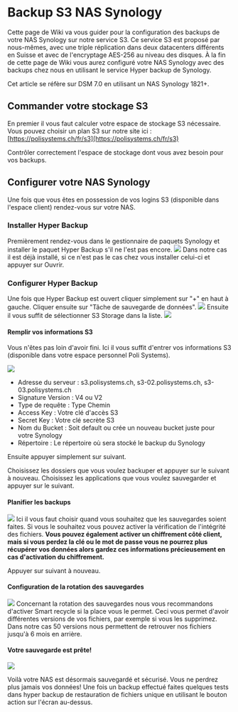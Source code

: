 
# Backup S3 NAS Synology

Cette page de Wiki va vous guider pour la configuration des backups de votre NAS Synology sur notre service S3.
Ce service S3 est proposé par nous-mêmes, avec une triple réplication dans deux datacenters différents en Suisse et avec de l'encryptage AES-256 au niveau des disques.
À la fin de cette page de Wiki vous aurez configuré votre NAS Synology avec des backups chez nous en utilisant le service Hyper backup de Synology.

Cet article se réfère sur DSM 7.0 en utilisant un NAS Synology 1821+.

## Commander votre stockage S3

En  premier  il  vous  faut  calculer  votre  espace  de  stockage  S3 nécessaire.
Vous pouvez choisir un plan S3 sur notre site ici : [https://polisystems.ch/fr/s3](https://polisystems.ch/fr/s3)

Contrôler correctement l'espace de stockage dont vous avez besoin pour vos backups.

## Configurer votre NAS Synology

Une fois que vous êtes en possession de vos logins S3 (disponible dans l'espace client) rendez-vous sur votre NAS.

### Installer Hyper Backup

Premièrement rendez-vous dans le gestionnaire de paquets Synology et installer le paquet Hyper Backup s'il ne l'est pas encore.
![](https://i.imgur.com/bcYZyZr.png)
Dans notre cas il est déjà installé, si ce n'est pas le cas chez vous installer celui-ci et appuyer sur Ouvrir.

### Configurer Hyper Backup
Une fois que Hyper Backup est ouvert cliquer simplement sur "+" en haut à gauche.
Cliquer ensuite sur "Tâche de sauvegarde de données".
![](https://i.imgur.com/0scqEic.png)
Ensuite il vous suffit de sélectionner S3 Storage dans la liste.
![](https://i.imgur.com/QbpYEkK.png)

#### Remplir vos informations S3
Vous n'êtes pas loin d'avoir fini. 
Ici il vous suffit d'entrer vos informations S3 (disponible dans votre espace personnel Poli Systems).

![](https://i.imgur.com/px1oExF.png)

 - Adresse du serveur : s3.polisystems.ch, s3-02.polisystems.ch, s3-03.polisystems.ch
 - Signature Version : V4 ou V2
 - Type de requête : Type Chemin
 - Access Key : Votre clé d'accès S3
 - Secret Key : Votre clé secrète S3
 - Nom du Bucket : Soit default ou crée un nouveau bucket juste pour votre Synology
 - Répertoire : Le répertoire où sera stocké le backup du Synology

Ensuite appuyer simplement sur suivant.

Choisissez les dossiers que vous voulez backuper et appuyer sur le suivant à nouveau.
Choisissez les applications que vous voulez sauvegarder et appuyer sur le suivant.

#### Planifier les backups

![](https://i.imgur.com/s83dtlr.png)
Ici il vous faut choisir quand vous souhaitez que les sauvegardes soient faites.
Si vous le souhaitez vous pouvez activer la vérification de l'intégrité des fichiers.
**Vous pouvez également activer un chiffrement côté client, mais si vous perdez la clé ou le mot de passe vous ne pourrez plus récupérer vos données alors gardez ces informations précieusement en cas d'activation du chiffrement.**

Appuyer sur suivant à nouveau.

#### Configuration de la rotation des sauvegardes
![](https://i.imgur.com/MtAx415.png)
Concernant la rotation des sauvegardes nous vous recommandons d'activer Smart recycle si la place vous le permet.
Ceci vous permet d'avoir différentes versions de vos fichiers, par exemple si vous les supprimez.
Dans notre cas 50 versions nous permettent de retrouver nos fichiers jusqu'à 6 mois en arrière.

#### Votre sauvegarde est prête!
![](https://i.imgur.com/G1fYUWH.png)

Voilà votre NAS est désormais sauvegardé et sécurisé. Vous ne perdrez plus jamais vos données!
Une fois un backup effectué faites quelques tests dans hyper backup de restauration de fichiers unique en utilisant le bouton action sur l'écran au-dessus.
